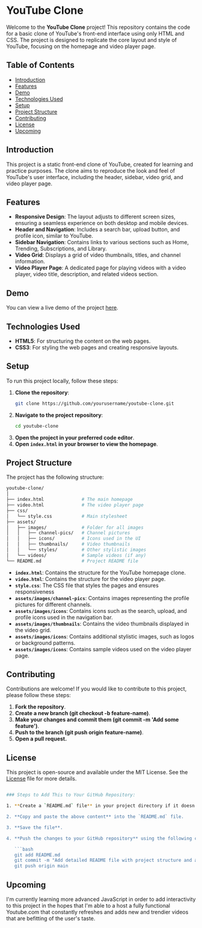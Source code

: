 # YouTube Clone

Welcome to the **YouTube Clone** project! This repository contains the code for a basic clone of YouTube's front-end interface using only HTML and CSS. The project is designed to replicate the core layout and style of YouTube, focusing on the homepage and video player page.

## Table of Contents

- [Introduction](#introduction)
- [Features](#features)
- [Demo](#demo)
- [Technologies Used](#technologies-used)
- [Setup](#setup)
- [Project Structure](#project-structure)
- [Contributing](#contributing)
- [License](#license)
- [Upcoming](#upcoming)

## Introduction

This project is a static front-end clone of YouTube, created for learning and practice purposes. The clone aims to reproduce the look and feel of YouTube's user interface, including the header, sidebar, video grid, and video player page.

## Features

- **Responsive Design**: The layout adjusts to different screen sizes, ensuring a seamless experience on both desktop and mobile devices.
- **Header and Navigation**: Includes a search bar, upload button, and profile icon, similar to YouTube.
- **Sidebar Navigation**: Contains links to various sections such as Home, Trending, Subscriptions, and Library.
- **Video Grid**: Displays a grid of video thumbnails, titles, and channel information.
- **Video Player Page**: A dedicated page for playing videos with a video player, video title, description, and related videos section.

## Demo

You can view a live demo of the project [here](https://ijellow101.github.io/Streamhub-Youtube-Clone/).

## Technologies Used

- **HTML5**: For structuring the content on the web pages.
- **CSS3**: For styling the web pages and creating responsive layouts.

## Setup

To run this project locally, follow these steps:

1. **Clone the repository**:
   ```bash
   git clone https://github.com/yourusername/youtube-clone.git

2. **Navigate to the project repository**:
   ```bash
   cd youtube-clone

3. **Open the project in your preferred code editor**.
4. **Open `index.html` in your browser to view the homepage**.

## Project Structure

The project has the following structure:
```bash
youtube-clone/
│
├── index.html              # The main homepage
├── video.html              # The video player page
├── css/
│   └── style.css           # Main stylesheet
├── assets/
│   ├── images/             # Folder for all images
│   │   ├── channel-pics/   # Channel pictures
│   │   ├── icons/          # Icons used in the UI
│   │   ├── thumbnails/     # Video thumbnails
│   │   └── styles/         # Other stylistic images
│   └── videos/             # Sample videos (if any)
└── README.md               # Project README file
```

- **`index.html`**: Contains the structure for the YouTube homepage clone.
- **`video.html`**: Contains the structure for the video player page.
- **`style.css`**: The CSS file that styles the pages and ensures responsiveness
- **`assets/images/channel-pics`**: Contains images representing the profile pictures for different channels.
- **`assets/images/icons`**: Contains icons such as the search, upload, and profile icons used in the navigation bar.
- **`assets/images/thumbnails`**: Contains the video thumbnails displayed in the video grid.
- **`assets/images/icons`**: Contains additional stylistic images, such as logos or background patterns.
- **`assets/images/icons`**: Contains sample videos used on the video player page.

## Contributing

Contributions are welcome! If you would like to contribute to this project, please follow these steps:
1. **Fork the repository**.
2. **Create a new branch (git checkout -b feature-name)**.
3. **Make your changes and commit them (git commit -m 'Add some feature')**.
4. **Push to the branch (git push origin feature-name)**.
5. **Open a pull request.**

## License

This project is open-source and available under the MIT License. See the [License](#) file for more details.
```bash

### Steps to Add This to Your GitHub Repository:

1. **Create a `README.md` file** in your project directory if it doesn't exist already.

2. **Copy and paste the above content** into the `README.md` file.

3. **Save the file**.

4. **Push the changes to your GitHub repository** using the following commands:

   ```bash
   git add README.md
   git commit -m "Add detailed README file with project structure and assets information"
   git push origin main
```

## Upcoming

I'm currently learning more advanced JavaScript in order to add interactivity to this project in the hopes that I'm able to a host a fully functional Youtube.com that constantly refreshes and adds new and trendier videos that are befitting of the user's taste.
